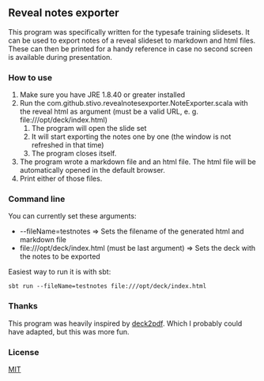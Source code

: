 ## Reveal notes exporter

This program was specifically written for the typesafe training slidesets.
It can be used to export notes of a reveal slideset to markdown and html files.
These can then be printed for a handy reference in case no second screen is available during presentation.


### How to use
 1. Make sure you have JRE 1.8.40 or greater installed
 1. Run the com.github.stivo.revealnotesexporter.NoteExporter.scala with the reveal html as argument
    (must be a valid URL, e. g. file:///opt/deck/index.html)
    1. The program will open the slide set
    2. It will start exporting the notes one by one (the window is not refreshed in that time)
    3. The program closes itself.
 1. The program wrote a markdown file and an html file.
    The html file will be automatically opened in the default browser.
 1. Print either of those files.

### Command line
You can currently set these arguments:

  * --fileName=testnotes => Sets the filename of the generated html and markdown file
  * file:///opt/deck/index.html (must be last argument) => Sets the deck with the notes to be exported

Easiest way to run it is with sbt:

    sbt run --fileName=testnotes file:///opt/deck/index.html

### Thanks
This program was heavily inspired by [deck2pdf](https://github.com/melix/deck2pdf).
Which I probably could have adapted, but this was more fun.

### License
[MIT](./LICENSE)
